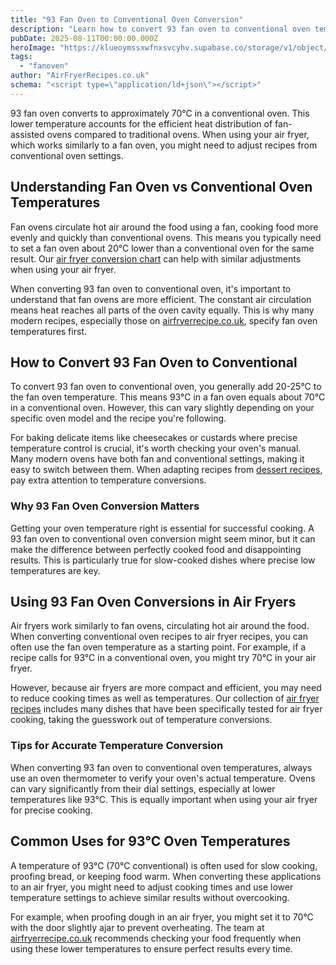 ```yaml
---
title: "93 Fan Oven to Conventional Oven Conversion"
description: "Learn how to convert 93 fan oven to conventional oven temperatures easily for perfect baking results every time."
pubDate: 2025-08-11T00:00:00.000Z
heroImage: "https://klueoymssxwfnxsvcyhv.supabase.co/storage/v1/object/public/md/93-fan-oven-to-conventional-oven-conversion-2ac6f5a0.png"
tags:
  - "fanoven"
author: "AirFryerRecipes.co.uk"
schema: "<script type=\"application/ld+json\"></script>"
---
```


<p>93 fan oven converts to approximately 70°C in a conventional oven. This lower temperature accounts for the efficient heat distribution of fan-assisted ovens compared to traditional ovens. When using your air fryer, which works similarly to a fan oven, you might need to adjust recipes from conventional oven settings.</p>

<h2>Understanding Fan Oven vs Conventional Oven Temperatures</h2>
<p>Fan ovens circulate hot air around the food using a fan, cooking food more evenly and quickly than conventional ovens. This means you typically need to set a fan oven about 20°C lower than a conventional oven for the same result. Our <a href=https://www.airfryerrecipe.co.uk/air-fryer-conversion-chart>air fryer conversion chart</a> can help with similar adjustments when using your air fryer.</p>
<p>When converting 93 fan oven to conventional oven, it's important to understand that fan ovens are more efficient. The constant air circulation means heat reaches all parts of the oven cavity equally. This is why many modern recipes, especially those on <a href=https://www.airfryerrecipe.co.uk>airfryerrecipe.co.uk</a>, specify fan oven temperatures first.</p>

<h2>How to Convert 93 Fan Oven to Conventional</h2>
<p>To convert 93 fan oven to conventional oven, you generally add 20-25°C to the fan oven temperature. This means 93°C in a fan oven equals about 70°C in a conventional oven. However, this can vary slightly depending on your specific oven model and the recipe you're following.</p>
<p>For baking delicate items like cheesecakes or custards where precise temperature control is crucial, it's worth checking your oven's manual. Many modern ovens have both fan and conventional settings, making it easy to switch between them. When adapting recipes from <a href=https://www.airfryerrecipe.co.uk/recipe-category/dessert>dessert recipes</a>, pay extra attention to temperature conversions.</p>

<h3>Why 93 Fan Oven Conversion Matters</h3>
<p>Getting your oven temperature right is essential for successful cooking. A 93 fan oven to conventional oven conversion might seem minor, but it can make the difference between perfectly cooked food and disappointing results. This is particularly true for slow-cooked dishes where precise low temperatures are key.</p>

<h2>Using 93 Fan Oven Conversions in Air Fryers</h2>
<p>Air fryers work similarly to fan ovens, circulating hot air around the food. When converting conventional oven recipes to air fryer recipes, you can often use the fan oven temperature as a starting point. For example, if a recipe calls for 93°C in a conventional oven, you might try 70°C in your air fryer.</p>
<p>However, because air fryers are more compact and efficient, you may need to reduce cooking times as well as temperatures. Our collection of <a href=https://www.airfryerrecipe.co.uk/recipes>air fryer recipes</a> includes many dishes that have been specifically tested for air fryer cooking, taking the guesswork out of temperature conversions.</p>

<h3>Tips for Accurate Temperature Conversion</h3>
<p>When converting 93 fan oven to conventional oven temperatures, always use an oven thermometer to verify your oven's actual temperature. Ovens can vary significantly from their dial settings, especially at lower temperatures like 93°C. This is equally important when using your air fryer for precise cooking.</p>

<h2>Common Uses for 93°C Oven Temperatures</h2>
<p>A temperature of 93°C (70°C conventional) is often used for slow cooking, proofing bread, or keeping food warm. When converting these applications to an air fryer, you might need to adjust cooking times and use lower temperature settings to achieve similar results without overcooking.</p>
<p>For example, when proofing dough in an air fryer, you might set it to 70°C with the door slightly ajar to prevent overheating. The team at <a href=https://www.airfryerrecipe.co.uk>airfryerrecipe.co.uk</a> recommends checking your food frequently when using these lower temperatures to ensure perfect results every time.</p>